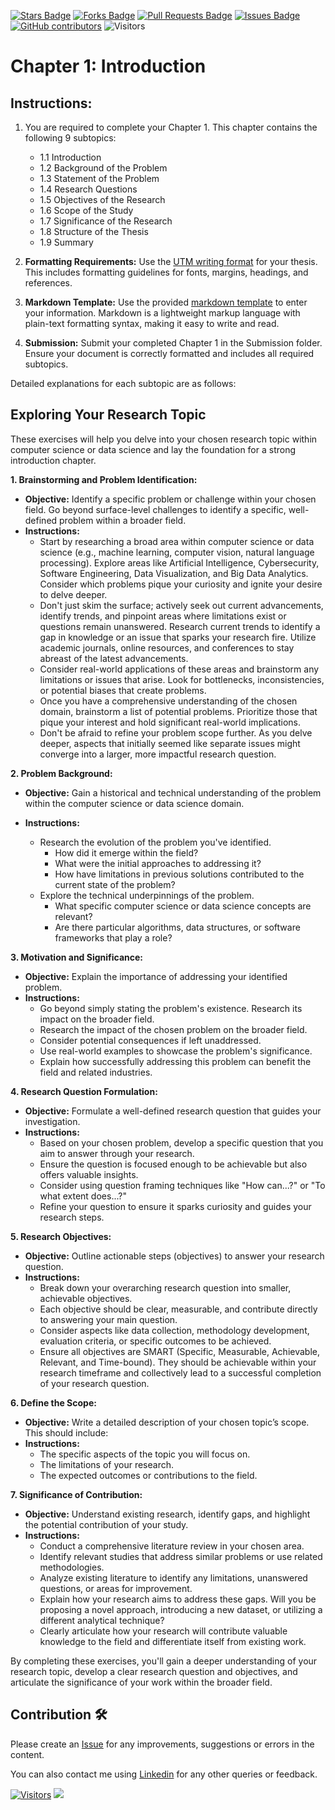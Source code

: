 <a href="https://github.com/drshahizan/research-design/stargazers"><img src="https://img.shields.io/github/stars/drshahizan/research-design" alt="Stars Badge"/></a>
<a href="https://github.com/drshahizan/research-design/network/members"><img src="https://img.shields.io/github/forks/drshahizan/research-design" alt="Forks Badge"/></a>
<a href="https://github.com/drshahizan/research-design/pulls"><img src="https://img.shields.io/github/issues-pr/drshahizan/research-design" alt="Pull Requests Badge"/></a>
<a href="https://github.com/drshahizan/research-design"><img src="https://img.shields.io/github/issues/drshahizan/research-design" alt="Issues Badge"/></a>
<a href="https://github.com/drshahizan/research-design/graphs/contributors"><img alt="GitHub contributors" src="https://img.shields.io/github/contributors/drshahizan/research-design?color=2b9348"></a>
![Visitors](https://api.visitorbadge.io/api/visitors?path=https%3A%2F%2Fgithub.com%2Fdrshahizan%2MCSD1043&labelColor=%23d9e3f0&countColor=%23697689&style=flat)

# Chapter 1: Introduction 

## Instructions:
1. You are required to complete your Chapter 1. This chapter contains the following 9 subtopics:
   - 1.1 Introduction 
   - 1.2 Background of the Problem 
   - 1.3 Statement of the Problem 
   - 1.4 Research Questions 
   - 1.5 Objectives of the Research 
   - 1.6 Scope of the Study 
   - 1.7 Significance of the Research 
   - 1.8 Structure of the Thesis 
   - 1.9 Summary

2. **Formatting Requirements:** Use the [UTM writing format](https://sps.utm.my/thesis-formatting-2023/) for your thesis. This includes formatting guidelines for fonts, margins, headings, and references.

3. **Markdown Template:** Use the provided [markdown template](temp_exer1.md) to enter your information. Markdown is a lightweight markup language with plain-text formatting syntax, making it easy to write and read.

4. **Submission:** Submit your completed Chapter 1 in the Submission folder. Ensure your document is correctly formatted and includes all required subtopics.

Detailed explanations for each subtopic are as follows:


## Exploring Your Research Topic

These exercises will help you delve into your chosen research topic within computer science or data science and lay the foundation for a strong introduction chapter.

**1. Brainstorming and Problem Identification:**

* **Objective:** Identify a specific problem or challenge within your chosen field. Go beyond surface-level challenges to identify a specific, well-defined problem within a broader field.
* **Instructions:** 
    * Start by researching a broad area within computer science or data science (e.g., machine learning, computer vision, natural language processing). Explore areas like Artificial Intelligence, Cybersecurity, Software Engineering, Data Visualization, and Big Data Analytics. Consider which problems pique your curiosity and ignite your desire to delve deeper.
    * Don't just skim the surface; actively seek out current advancements, identify trends, and pinpoint areas where limitations exist or questions remain unanswered. Research current trends to identify a gap in knowledge or an issue that sparks your research fire. Utilize academic journals, online resources, and conferences to stay abreast of the latest advancements.
    * Consider real-world applications of these areas and brainstorm any limitations or issues that arise. Look for bottlenecks, inconsistencies, or potential biases that create problems.
    * Once you have a comprehensive understanding of the chosen domain, brainstorm a list of potential problems. Prioritize those that pique your interest and hold significant real-world implications.
    * Don't be afraid to refine your problem scope further. As you delve deeper, aspects that initially seemed like separate issues might converge into a larger, more impactful research question.

**2. Problem Background:**

* **Objective:** Gain a historical and technical understanding of the problem within the computer science or data science domain.

* **Instructions:**
    * Research the evolution of the problem you've identified.
       * How did it emerge within the field?
       * What were the initial approaches to addressing it?
       * How have limitations in previous solutions contributed to the current state of the problem?
    * Explore the technical underpinnings of the problem.
       * What specific computer science or data science concepts are relevant?
       * Are there particular algorithms, data structures, or software frameworks that play a role?
         
**3. Motivation and Significance:**

* **Objective:** Explain the importance of addressing your identified problem.
* **Instructions:**
    * Go beyond simply stating the problem's existence. Research its impact on the broader field.
    * Research the impact of the chosen problem on the broader field. 
    * Consider potential consequences if left unaddressed. 
    * Use real-world examples to showcase the problem's significance. 
    * Explain how successfully addressing this problem can benefit the field and related industries. 

**4. Research Question Formulation:**

* **Objective:** Formulate a well-defined research question that guides your investigation.
* **Instructions:**
    * Based on your chosen problem, develop a specific question that you aim to answer through your research. 
    * Ensure the question is focused enough to be achievable but also offers valuable insights. 
    * Consider using question framing techniques like "How can...?" or "To what extent does...?"
    * Refine your question to ensure it sparks curiosity and guides your research steps. 

**5. Research Objectives:**

* **Objective:** Outline actionable steps (objectives) to answer your research question.
* **Instructions:**
    * Break down your overarching research question into smaller, achievable objectives. 
    * Each objective should be clear, measurable, and contribute directly to answering your main question. 
    * Consider aspects like data collection, methodology development, evaluation criteria, or specific outcomes to be achieved.
    * Ensure all objectives are SMART (Specific, Measurable, Achievable, Relevant, and Time-bound). They should be achievable within your research timeframe and collectively lead to a successful completion of your research question.

**6. Define the Scope:**

* **Objective:** Write a detailed description of your chosen topic’s scope. This should include:
* **Instructions:**
    * The specific aspects of the topic you will focus on.
    * The limitations of your research.
    * The expected outcomes or contributions to the field.

**7. Significance of Contribution:**

* **Objective:** Understand existing research, identify gaps, and highlight the potential contribution of your study.
* **Instructions:**
    * Conduct a comprehensive literature review in your chosen area. 
    * Identify relevant studies that address similar problems or use related methodologies. 
    * Analyze existing literature to identify any limitations, unanswered questions, or areas for improvement. 
    * Explain how your research aims to address these gaps. Will you be proposing a novel approach, introducing a new dataset, or utilizing a different analytical technique?
    * Clearly articulate how your research will contribute valuable knowledge to the field and differentiate itself from existing work.

By completing these exercises, you'll gain a deeper understanding of your research topic, develop a clear research question and objectives, and articulate the significance of your work within the broader field. 


## Contribution 🛠️
Please create an [Issue](https://github.com/drshahizan/BDM/issues) for any improvements, suggestions or errors in the content.

You can also contact me using [Linkedin](https://www.linkedin.com/in/drshahizan/) for any other queries or feedback.

[![Visitors](https://api.visitorbadge.io/api/visitors?path=https%3A%2F%2Fgithub.com%2Fdrshahizan&labelColor=%23697689&countColor=%23555555&style=plastic)](https://visitorbadge.io/status?path=https%3A%2F%2Fgithub.com%2Fdrshahizan)
![](https://hit.yhype.me/github/profile?user_id=81284918)



